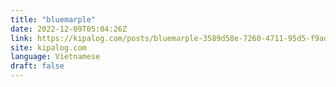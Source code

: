 ```yaml
---
title: "bluemarple"
date: 2022-12-09T05:04:26Z
link: https://kipalog.com/posts/bluemarple-3589d58e-7260-4711-95d5-f9ad8d158d83?utm_medium=RSS&utm_source=news.12bit.vn
site: kipalog.com
language: Vietnamese
draft: false
---
```

